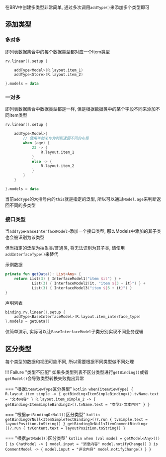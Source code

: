 在BRV中创建多类型非常简单, 通过多次调用`addType()`来添加多个类型即可

## 添加类型

### 多对多

即列表数据集合中的每个数据类型都对应一个Item类型

```kotlin
rv.linear().setup {

    addType<Model>(R.layout.item_1)
    addType<Store>(R.layout.item_2)

}.models = data
```



### 一对多

即列表数据集合中数据类型都是一样, 但是根据数据类中的某个字段不同来添加不同Item类型

```kotlin
rv.linear().setup {

    addType<Model>{
        // 使用年龄来作为判断返回不同的布局
        when (age) {
            23 -> {
                R.layout.item_1
            }
            else -> {
                R.layout.item_2
            }
        }
    }

}.models = data
```
当前`addType`的大括号内的`this`就是指定的泛型, 所以可以通过`Model.age`来判断返回不同的多类型

### 接口类型

当`addType<BaseInterfaceModel>`添加一个接口类型, 那么Models中添加的其子类也会被识别为该类型

但当指定的泛型为抽象类/普通类, 将无法识别为其子类, 请使用`addInterfaceType()`来替代

示例数据

```kotlin
private fun getData(): List<Any> {
    return List(3) { InterfaceModel1("item $it") } +
            List(3) { InterfaceModel2(it, "item ${3 + it}") } +
            List(3) { InterfaceModel3("item ${6 + it}") }
}
```

声明列表

```kotlin
binding.rv.linear().setup {
    addType<BaseInterfaceModel>(R.layout.item_interface_type)
}.models = getData()
```

仅简单演示, 实际可以让`BaseInterfaceModel`子类分别实现不同业务逻辑


## 区分类型

每个类型的数据和视图可能不同, 所以需要根据不同类型做不同处理

!!! Failure "类型不匹配"
    如果多类型列表不区分类型进行`getBinding()`或者`getModel()`会导致类型转换失败抛出异常


=== "根据`itemViewType`区分类型"
    ```kotlin
    when(itemViewType) {
        R.layout.item_simple -> {
            getBinding<ItemSimpleBinding>().tvName.text = "文本内容"
        }
        R.layout.item_simple_2 -> {
            getBinding<ItemSimpleBinding2>().tvName.text = "类型2-文本内容"
        }
    }
    ```

=== "根据`getBindingOrNull()`区分类型"
    ```kotlin
    getBindingOrNull<ItemSimpleTextBinding>()?.run {
        tvSimple.text = layoutPosition.toString()
    }
    getBindingOrNull<ItemCommentBinding>()?.run {
        tvContent.text = layoutPosition.toString()
    }
    ```

=== "根据`getModel()`区分类型"
    ```kotlin
    when (val model = getModel<Any>()) {
        is ChatModel -> {
            model.input = "消息内容"
            model.notifyChange()
        }
        is CommentModel -> {
            model.input = "评论内容"
            model.notifyChange()
        }
    }
    ```